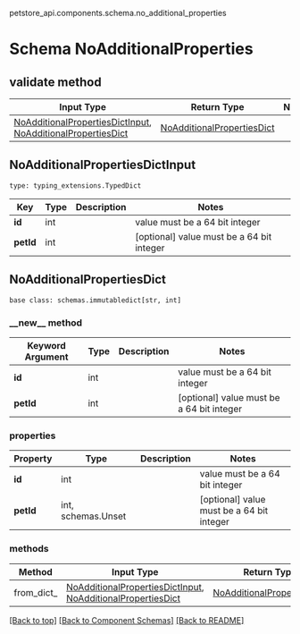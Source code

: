 petstore_api.components.schema.no_additional_properties
# Schema NoAdditionalProperties

## validate method
Input Type | Return Type | Notes
------------ | ------------- | -------------
[NoAdditionalPropertiesDictInput](#noadditionalpropertiesdictinput), [NoAdditionalPropertiesDict](#noadditionalpropertiesdict) | [NoAdditionalPropertiesDict](#noadditionalpropertiesdict) |

## NoAdditionalPropertiesDictInput
```
type: typing_extensions.TypedDict
```
Key | Type |  Description | Notes
------------ | ------------- | ------------- | -------------
**id** | int |  | value must be a 64 bit integer
**petId** | int |  | [optional] value must be a 64 bit integer

## NoAdditionalPropertiesDict
```
base class: schemas.immutabledict[str, int]

```
### &lowbar;&lowbar;new&lowbar;&lowbar; method
Keyword Argument | Type | Description | Notes
---------------- | ---- | ----------- | -----
**id** | int |  | value must be a 64 bit integer
**petId** | int |  | [optional] value must be a 64 bit integer

### properties
Property | Type | Description | Notes
-------- | ---- | ----------- | -----
**id** | int |  | value must be a 64 bit integer
**petId** | int, schemas.Unset |  | [optional] value must be a 64 bit integer

### methods
Method | Input Type | Return Type | Notes
------ | ---------- | ----------- | ------
from_dict_ | [NoAdditionalPropertiesDictInput](#noadditionalpropertiesdictinput), [NoAdditionalPropertiesDict](#noadditionalpropertiesdict) | [NoAdditionalPropertiesDict](#noadditionalpropertiesdict) | a constructor

[[Back to top]](#top) [[Back to Component Schemas]](../../../README.md#Component-Schemas) [[Back to README]](../../../README.md)
